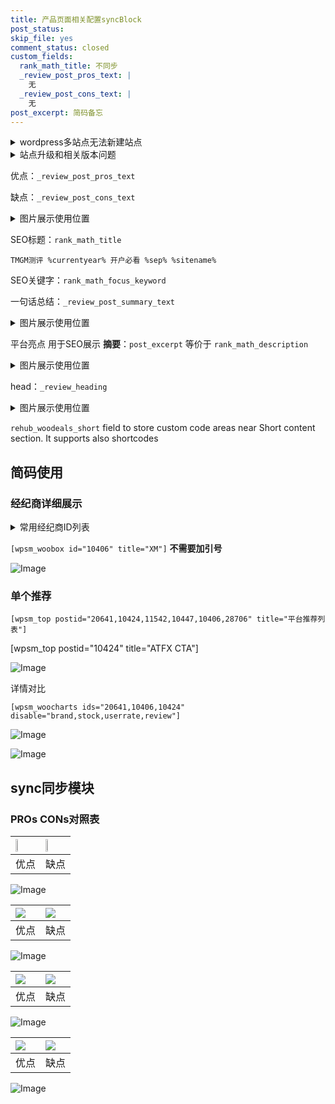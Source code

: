 ```yaml
---
title: 产品页面相关配置syncBlock
post_status: 
skip_file: yes
comment_status: closed
custom_fields:
  rank_math_title: 不同步
  _review_post_pros_text: |
    无
  _review_post_cons_text: |
    无
post_excerpt: 简码备忘
---
```

<details><summary>wordpress多站点无法新建站点</summary>

<li>和报错需要清理cookies一样的原因</li>
<li>wp-config.php里面<code>define( 'SUBDOMAIN_INSTALL', false );//子域名安装</code></li>
<li>新建子站点是用<code>define( 'SUBDOMAIN_INSTALL', true);//子域名安装</code> 完成以后，改成<code>false</code></li>
</details>

<details><summary>站点升级和相关版本问题</summary>

<p>wordpress：5.9.9
woocommerce：7.5.1
出现问题的地方：主题选项里面>><strong>Product layout >>compact style</strong></p>
<p>如何出现没有用过的字段 导致无法保存。先导出配置 然后进行修改，后面再次恢复即可。</p>
<p>出现部分字段无法显示时，需要返回默认布局后，对产品进行保存就好了。</p>
<p></p>
</details>

优点：`_review_post_pros_text`

缺点：`_review_post_cons_text`

<details><summary>图片展示使用位置</summary>

<img src="https://prod-files-secure.s3.us-west-2.amazonaws.com/39ed1227-6d7d-4570-be36-9ccd4a2c4241/f51d3d83-55d4-4bdf-9604-f37ec77ab556/Untitled.png?X-Amz-Algorithm=AWS4-HMAC-SHA256&X-Amz-Content-Sha256=UNSIGNED-PAYLOAD&X-Amz-Credential=ASIAZI2LB466TAVRA5PH%2F20250821%2Fus-west-2%2Fs3%2Faws4_request&X-Amz-Date=20250821T045518Z&X-Amz-Expires=3600&X-Amz-Security-Token=IQoJb3JpZ2luX2VjEJz%2F%2F%2F%2F%2F%2F%2F%2F%2F%2FwEaCXVzLXdlc3QtMiJGMEQCIAKdSP1S5LmK%2BfGLoThrI2sZ9eGBWyA9qOq5xQ48e%2BvXAiAUKWQVvLBxaiNdFOgcZ7i349XR7EPCxDoVZx1mHDD2%2ByqIBAjl%2F%2F%2F%2F%2F%2F%2F%2F%2F%2F8BEAAaDDYzNzQyMzE4MzgwNSIMR45NIMjyDtXXpuPwKtwD9sC1pQ2FyX7K1V4ZR1xPuIifgdQIBSwlbU9vZW0JEmwqttLA2dbiuLqwl9sw9NZCCIsb7rSjI%2FQqcP0VF2ZSzh2jonT5ThEcATf7%2Fbbk3WyPaBOqsU8gGss9eByJKzsdeLjdFaQIli8XD1KM%2B6gCcz9XKcXDSgP%2BjMg273D4JB2473CKNIUEtaqg%2FdQWKQFn1%2B1uCp%2Fml4hyy65AeGQ39EYwjfG%2FFTgsyLtSBdCsyX3goKyIc3Z4fXHjPSaXSl0z8I1qzcbmnIMP5ImyfVCy%2F7yip5pXlqgvv7GBvoHyHG0L2D0MqIIlpONCNcuUgrBC0t88OU%2B9K65kcXQjJt1XJ5jXAc%2FvBoXQWaQ1XqpGzl97FEDvSYgeoEgQ0LbHFszCw6a4eEdmWlEb85AAm0prPVPIE%2F1JTclN%2FnT07l29n4mH6Jilx3dXPBTyeqKbKN125xQjNCguxA1LFqeZQHrBMTRnC8PiZxTuZtF4lcV6RhidwfVITxrnjz54j%2BcI4MHM%2FUybOghlZRNS8IeNnIIh5CuB00keLyhDnmm2%2BiVajah5XukGsvkRZosb33BLQ1c7HJp7vZDWMFngvoAF6ShSmC%2Bv1AbT1IvfOOTR6DSKPEyjmQYG8890HrXKvsgw%2BqqaxQY6pgELO39RgNlBuNCUWa6oqa5xqOPYF2jhweLNzNEcNKKi0ae3wv7gW2olj4iUGy9pn8evwAJV9eXlsmv7VpynEZqSuaMvctn7owRSzQ8D06k8w%2B0blvwin%2BfMHvC4A7VhtXfvIci7%2F2O8HJaPwivZmMCpcliopPC%2BHByq3OGjLHnFMk8jSB6Ukn%2FwwA32PcgT%2B%2BAoTBQYMlJiZHeCP13Dr%2FMOV7Q5etfH&X-Amz-Signature=d40b29d15fb3fe15a32096df01ab75ddbadd9141eefc079956f5176c70614c88&X-Amz-SignedHeaders=host&x-amz-checksum-mode=ENABLED&x-id=GetObject" alt="Image">
</details>

SEO标题：`rank_math_title`

`TMGM测评 %currentyear% 开户必看 %sep% %sitename%`

SEO关键字：`rank_math_focus_keyword`

一句话总结：`_review_post_summary_text`

<details><summary>图片展示使用位置</summary>

<img src="https://prod-files-secure.s3.us-west-2.amazonaws.com/39ed1227-6d7d-4570-be36-9ccd4a2c4241/4b96a922-296c-4f4e-8630-d1c870cbce01/Untitled.png?X-Amz-Algorithm=AWS4-HMAC-SHA256&X-Amz-Content-Sha256=UNSIGNED-PAYLOAD&X-Amz-Credential=ASIAZI2LB466VZ2C4ONX%2F20250821%2Fus-west-2%2Fs3%2Faws4_request&X-Amz-Date=20250821T045518Z&X-Amz-Expires=3600&X-Amz-Security-Token=IQoJb3JpZ2luX2VjEJz%2F%2F%2F%2F%2F%2F%2F%2F%2F%2FwEaCXVzLXdlc3QtMiJHMEUCIHQAx5BVj2Yui4M3QxnURsbHU8S%2F%2BM%2B0qX81mlKzbrvDAiEAgZSigALnF%2BxKy7ZFD8J2wKlK2tvUa9VA%2BVaNDR%2Fi39oqiAQI5f%2F%2F%2F%2F%2F%2F%2F%2F%2F%2FARAAGgw2Mzc0MjMxODM4MDUiDEm%2F4vu27UjecPuO7ircAyqLy40DzG%2B4tnjx1tNkFjsGdcfqWQGv%2BcyQmiL4xOUb9EoMK5rQARxBKNco2fEEPLRpE1s1ffkbS1pOXThmLowOv5CeVM5DCZGcAvuEr8ikRdmWygF73R0KFM854AGzdGoAGXHGm6faIvuLKjEWUFMHps2peiaEOk0%2FHHWBuJmrA%2F7zJRI%2FxFYDpKNsKTu0v8vyKGzv8go3mpUoznlzrWGarMKsdapdjhow%2B9mo1TpQw0fmsaF4NMEBucLAiwjMRHGqg3AZfl%2BuDXIsn3wWPKKuXnGYjtnu3R6%2BuubPfBIGBD7Ebc2SiOfOxNm6BVV3rFIV0oX2jnRI9qV6PHWUqzhNNxdk7tJoReunRCA6FA0Ljmn3bM9rfXL5OSM%2BEkLfppP8pDOuu%2FI5Y30AqHCPpPyuh5RbxID3OCsRHt%2BXvlDgQrRaIsbfMfQtc5Fp4bdvCwZiXaaUy3Byut1yfw8PPhqoZ8AbsUmuXFUYWR6mpNXbzYz9yU1xWAtB6HmJbxoMxLDe3w96sl%2BmWPkGyfNhAr4SdbkU7pNnyxsG%2FldhyEwItI7LofgH3b0rIzsfnba6492zl6eovPU25jCXGD3MDTfGqIlKxi2HCZ9YItkxzamYFpCKeKZ4FXPk%2FyRnMKCqmsUGOqUBkrxcpNkjIV3UkAhxTUv129pwuHbwap2Gs56sFA9%2F1Nv8MEmNk%2F0WdRCLii15DT3Ey9eDTq%2F%2F%2FZNtGg4fOTnjILsccY3rFsL%2FUz43iWqF%2FShcLEI%2F7xKHoizK0Q417tKk78MOfTNzC6sD5%2BgnN%2B64x66fipiSE8sIDZKFh9h14IieQ0vcrri9BDT%2FwPGOvazBTWYi8kwMcyMNLrrN03Kzkfd2hUIq&X-Amz-Signature=dd1e2f5700b085a3349498a8de03712cae7dc45ba912ae3ca90005f287044080&X-Amz-SignedHeaders=host&x-amz-checksum-mode=ENABLED&x-id=GetObject" alt="Image">
</details>

平台亮点 用于SEO展示 **摘要**：`post_excerpt`  等价于 `rank_math_description`

<details><summary>图片展示使用位置</summary>

<img src="https://prod-files-secure.s3.us-west-2.amazonaws.com/39ed1227-6d7d-4570-be36-9ccd4a2c4241/1ee11f63-b60a-4dfe-a7a7-d58ff23b5d88/Untitled.png?X-Amz-Algorithm=AWS4-HMAC-SHA256&X-Amz-Content-Sha256=UNSIGNED-PAYLOAD&X-Amz-Credential=ASIAZI2LB466RAKI6XCR%2F20250821%2Fus-west-2%2Fs3%2Faws4_request&X-Amz-Date=20250821T045519Z&X-Amz-Expires=3600&X-Amz-Security-Token=IQoJb3JpZ2luX2VjEJz%2F%2F%2F%2F%2F%2F%2F%2F%2F%2FwEaCXVzLXdlc3QtMiJHMEUCIFQ22XLx9GRtm3whO8E%2FMBEuMolTpT2bD8AHBl%2BZXPqfAiEAqVrbWXa3MAH9vBnX6JaUFntcEgITlBC75cr164zer2oqiAQI5f%2F%2F%2F%2F%2F%2F%2F%2F%2F%2FARAAGgw2Mzc0MjMxODM4MDUiDMxH%2BGZCo8iDC2JlICrcA6d9DtFi%2B0DWEngmVBWNdNNaB8lR0cLrMGyC5kxztT5Prua3BivBDJPK8HwW5MiQiGYaDjxi2KXz1EtHmZw%2FJ3aZhAQbN2CEM0WzxXHLUrTZF4gOLZgM%2FayBgBbqndwxzcRgvPpDSFLN5Qku7nzHQP3W5ncr0JMCSWx%2F3nRf9%2BG11kcD2JYr6DzsWtKakF0OY%2FXSPsFH%2BoVJQFpAMnqiMxBtf9QaOSkFmqz8uUDOpe1ndR17oz0K4spcJFu7XNmCA5akStkLALlkZo0LVaonRO8VJAk6jFfZ73zzN20LkmAoXs8jHrfcI6fC02YOHSZB74%2BFy1blUexYYhtBktJdXh0tQlXzGPnwhxl%2B%2Ba5ByQTIEeHSH27d2aN8rPsIJspzJttJsqveNMGiyq5DovP7Wmd8wEtZix71JiTSigjNVyVdlEKEwtbrjovZjmP39jyp69EIejgWCdn1S1bbiQ%2Fdq9d5M7IJSF%2BDvX7FsqvzjDpIGWYJLRQe3CT31HfdCWUXrMl%2FuV0YLcsMByZeOL%2FlxqfPjja8UvoMJG%2F1TXVW6eCbmtDcjlIcCY2nKAQqb0wXjLThdXBhkmujOHabt%2B1uOPaBGK9EI1u9bZGzPTH3%2Bj5csNaBB%2BecTunTWPhuMIyqmsUGOqUBG1xNxIooDU5e0cKYupZ8mTA7MtJXrlBSdp1X%2FJQ2DLyoiFlOAJWPsx6%2FnQU6TMKKNVCrXDhTHsorJcJGXUfvBU9ydOHiVnd76k6ed4s%2FXPOXnny7wOuwOjZWTwDVp5F1g6aBpW7H9mEZW17MN6gO5yWG5LRoZeZMjVN7GtWRvxaoD5Xye%2F0PAt78t1eP%2FVdUhXmh9Brq7F214TsyvVIvjgTOhIOL&X-Amz-Signature=c8b2ca1868b587afe2c016b79a4caed7cb574f984f4532884763ea293fa69277&X-Amz-SignedHeaders=host&x-amz-checksum-mode=ENABLED&x-id=GetObject" alt="Image">
<img src="https://prod-files-secure.s3.us-west-2.amazonaws.com/39ed1227-6d7d-4570-be36-9ccd4a2c4241/ad4118b5-78d8-4fbe-801e-3b29b5d99c01/Untitled.png?X-Amz-Algorithm=AWS4-HMAC-SHA256&X-Amz-Content-Sha256=UNSIGNED-PAYLOAD&X-Amz-Credential=ASIAZI2LB466RAKI6XCR%2F20250821%2Fus-west-2%2Fs3%2Faws4_request&X-Amz-Date=20250821T045519Z&X-Amz-Expires=3600&X-Amz-Security-Token=IQoJb3JpZ2luX2VjEJz%2F%2F%2F%2F%2F%2F%2F%2F%2F%2FwEaCXVzLXdlc3QtMiJHMEUCIFQ22XLx9GRtm3whO8E%2FMBEuMolTpT2bD8AHBl%2BZXPqfAiEAqVrbWXa3MAH9vBnX6JaUFntcEgITlBC75cr164zer2oqiAQI5f%2F%2F%2F%2F%2F%2F%2F%2F%2F%2FARAAGgw2Mzc0MjMxODM4MDUiDMxH%2BGZCo8iDC2JlICrcA6d9DtFi%2B0DWEngmVBWNdNNaB8lR0cLrMGyC5kxztT5Prua3BivBDJPK8HwW5MiQiGYaDjxi2KXz1EtHmZw%2FJ3aZhAQbN2CEM0WzxXHLUrTZF4gOLZgM%2FayBgBbqndwxzcRgvPpDSFLN5Qku7nzHQP3W5ncr0JMCSWx%2F3nRf9%2BG11kcD2JYr6DzsWtKakF0OY%2FXSPsFH%2BoVJQFpAMnqiMxBtf9QaOSkFmqz8uUDOpe1ndR17oz0K4spcJFu7XNmCA5akStkLALlkZo0LVaonRO8VJAk6jFfZ73zzN20LkmAoXs8jHrfcI6fC02YOHSZB74%2BFy1blUexYYhtBktJdXh0tQlXzGPnwhxl%2B%2Ba5ByQTIEeHSH27d2aN8rPsIJspzJttJsqveNMGiyq5DovP7Wmd8wEtZix71JiTSigjNVyVdlEKEwtbrjovZjmP39jyp69EIejgWCdn1S1bbiQ%2Fdq9d5M7IJSF%2BDvX7FsqvzjDpIGWYJLRQe3CT31HfdCWUXrMl%2FuV0YLcsMByZeOL%2FlxqfPjja8UvoMJG%2F1TXVW6eCbmtDcjlIcCY2nKAQqb0wXjLThdXBhkmujOHabt%2B1uOPaBGK9EI1u9bZGzPTH3%2Bj5csNaBB%2BecTunTWPhuMIyqmsUGOqUBG1xNxIooDU5e0cKYupZ8mTA7MtJXrlBSdp1X%2FJQ2DLyoiFlOAJWPsx6%2FnQU6TMKKNVCrXDhTHsorJcJGXUfvBU9ydOHiVnd76k6ed4s%2FXPOXnny7wOuwOjZWTwDVp5F1g6aBpW7H9mEZW17MN6gO5yWG5LRoZeZMjVN7GtWRvxaoD5Xye%2F0PAt78t1eP%2FVdUhXmh9Brq7F214TsyvVIvjgTOhIOL&X-Amz-Signature=1a375575fa6d2928859ebb43c4f1e7fa1fac99d447d83e6832be9c48424853e5&X-Amz-SignedHeaders=host&x-amz-checksum-mode=ENABLED&x-id=GetObject" alt="Image">
<img src="https://prod-files-secure.s3.us-west-2.amazonaws.com/39ed1227-6d7d-4570-be36-9ccd4a2c4241/a38cf7c9-a79c-4b64-9e94-13589fe0758b/Untitled.png?X-Amz-Algorithm=AWS4-HMAC-SHA256&X-Amz-Content-Sha256=UNSIGNED-PAYLOAD&X-Amz-Credential=ASIAZI2LB466RAKI6XCR%2F20250821%2Fus-west-2%2Fs3%2Faws4_request&X-Amz-Date=20250821T045519Z&X-Amz-Expires=3600&X-Amz-Security-Token=IQoJb3JpZ2luX2VjEJz%2F%2F%2F%2F%2F%2F%2F%2F%2F%2FwEaCXVzLXdlc3QtMiJHMEUCIFQ22XLx9GRtm3whO8E%2FMBEuMolTpT2bD8AHBl%2BZXPqfAiEAqVrbWXa3MAH9vBnX6JaUFntcEgITlBC75cr164zer2oqiAQI5f%2F%2F%2F%2F%2F%2F%2F%2F%2F%2FARAAGgw2Mzc0MjMxODM4MDUiDMxH%2BGZCo8iDC2JlICrcA6d9DtFi%2B0DWEngmVBWNdNNaB8lR0cLrMGyC5kxztT5Prua3BivBDJPK8HwW5MiQiGYaDjxi2KXz1EtHmZw%2FJ3aZhAQbN2CEM0WzxXHLUrTZF4gOLZgM%2FayBgBbqndwxzcRgvPpDSFLN5Qku7nzHQP3W5ncr0JMCSWx%2F3nRf9%2BG11kcD2JYr6DzsWtKakF0OY%2FXSPsFH%2BoVJQFpAMnqiMxBtf9QaOSkFmqz8uUDOpe1ndR17oz0K4spcJFu7XNmCA5akStkLALlkZo0LVaonRO8VJAk6jFfZ73zzN20LkmAoXs8jHrfcI6fC02YOHSZB74%2BFy1blUexYYhtBktJdXh0tQlXzGPnwhxl%2B%2Ba5ByQTIEeHSH27d2aN8rPsIJspzJttJsqveNMGiyq5DovP7Wmd8wEtZix71JiTSigjNVyVdlEKEwtbrjovZjmP39jyp69EIejgWCdn1S1bbiQ%2Fdq9d5M7IJSF%2BDvX7FsqvzjDpIGWYJLRQe3CT31HfdCWUXrMl%2FuV0YLcsMByZeOL%2FlxqfPjja8UvoMJG%2F1TXVW6eCbmtDcjlIcCY2nKAQqb0wXjLThdXBhkmujOHabt%2B1uOPaBGK9EI1u9bZGzPTH3%2Bj5csNaBB%2BecTunTWPhuMIyqmsUGOqUBG1xNxIooDU5e0cKYupZ8mTA7MtJXrlBSdp1X%2FJQ2DLyoiFlOAJWPsx6%2FnQU6TMKKNVCrXDhTHsorJcJGXUfvBU9ydOHiVnd76k6ed4s%2FXPOXnny7wOuwOjZWTwDVp5F1g6aBpW7H9mEZW17MN6gO5yWG5LRoZeZMjVN7GtWRvxaoD5Xye%2F0PAt78t1eP%2FVdUhXmh9Brq7F214TsyvVIvjgTOhIOL&X-Amz-Signature=b0d6437587031f81e645dd90968dd1db6207a188a63b0a4a5e12350ecb5be0b5&X-Amz-SignedHeaders=host&x-amz-checksum-mode=ENABLED&x-id=GetObject" alt="Image">
<img src="https://prod-files-secure.s3.us-west-2.amazonaws.com/39ed1227-6d7d-4570-be36-9ccd4a2c4241/7da6fc1e-d2ac-42ae-8c75-cb5749aa18f6/Untitled.png?X-Amz-Algorithm=AWS4-HMAC-SHA256&X-Amz-Content-Sha256=UNSIGNED-PAYLOAD&X-Amz-Credential=ASIAZI2LB466RAKI6XCR%2F20250821%2Fus-west-2%2Fs3%2Faws4_request&X-Amz-Date=20250821T045519Z&X-Amz-Expires=3600&X-Amz-Security-Token=IQoJb3JpZ2luX2VjEJz%2F%2F%2F%2F%2F%2F%2F%2F%2F%2FwEaCXVzLXdlc3QtMiJHMEUCIFQ22XLx9GRtm3whO8E%2FMBEuMolTpT2bD8AHBl%2BZXPqfAiEAqVrbWXa3MAH9vBnX6JaUFntcEgITlBC75cr164zer2oqiAQI5f%2F%2F%2F%2F%2F%2F%2F%2F%2F%2FARAAGgw2Mzc0MjMxODM4MDUiDMxH%2BGZCo8iDC2JlICrcA6d9DtFi%2B0DWEngmVBWNdNNaB8lR0cLrMGyC5kxztT5Prua3BivBDJPK8HwW5MiQiGYaDjxi2KXz1EtHmZw%2FJ3aZhAQbN2CEM0WzxXHLUrTZF4gOLZgM%2FayBgBbqndwxzcRgvPpDSFLN5Qku7nzHQP3W5ncr0JMCSWx%2F3nRf9%2BG11kcD2JYr6DzsWtKakF0OY%2FXSPsFH%2BoVJQFpAMnqiMxBtf9QaOSkFmqz8uUDOpe1ndR17oz0K4spcJFu7XNmCA5akStkLALlkZo0LVaonRO8VJAk6jFfZ73zzN20LkmAoXs8jHrfcI6fC02YOHSZB74%2BFy1blUexYYhtBktJdXh0tQlXzGPnwhxl%2B%2Ba5ByQTIEeHSH27d2aN8rPsIJspzJttJsqveNMGiyq5DovP7Wmd8wEtZix71JiTSigjNVyVdlEKEwtbrjovZjmP39jyp69EIejgWCdn1S1bbiQ%2Fdq9d5M7IJSF%2BDvX7FsqvzjDpIGWYJLRQe3CT31HfdCWUXrMl%2FuV0YLcsMByZeOL%2FlxqfPjja8UvoMJG%2F1TXVW6eCbmtDcjlIcCY2nKAQqb0wXjLThdXBhkmujOHabt%2B1uOPaBGK9EI1u9bZGzPTH3%2Bj5csNaBB%2BecTunTWPhuMIyqmsUGOqUBG1xNxIooDU5e0cKYupZ8mTA7MtJXrlBSdp1X%2FJQ2DLyoiFlOAJWPsx6%2FnQU6TMKKNVCrXDhTHsorJcJGXUfvBU9ydOHiVnd76k6ed4s%2FXPOXnny7wOuwOjZWTwDVp5F1g6aBpW7H9mEZW17MN6gO5yWG5LRoZeZMjVN7GtWRvxaoD5Xye%2F0PAt78t1eP%2FVdUhXmh9Brq7F214TsyvVIvjgTOhIOL&X-Amz-Signature=6e3232bb92919587530da7e3b0b84809bd54e7013f780ca8061dafa35fc90301&X-Amz-SignedHeaders=host&x-amz-checksum-mode=ENABLED&x-id=GetObject" alt="Image">
<img src="https://prod-files-secure.s3.us-west-2.amazonaws.com/39ed1227-6d7d-4570-be36-9ccd4a2c4241/7e97f40a-eaee-47f5-b2f9-475f96808fa7/Untitled.png?X-Amz-Algorithm=AWS4-HMAC-SHA256&X-Amz-Content-Sha256=UNSIGNED-PAYLOAD&X-Amz-Credential=ASIAZI2LB466RAKI6XCR%2F20250821%2Fus-west-2%2Fs3%2Faws4_request&X-Amz-Date=20250821T045519Z&X-Amz-Expires=3600&X-Amz-Security-Token=IQoJb3JpZ2luX2VjEJz%2F%2F%2F%2F%2F%2F%2F%2F%2F%2FwEaCXVzLXdlc3QtMiJHMEUCIFQ22XLx9GRtm3whO8E%2FMBEuMolTpT2bD8AHBl%2BZXPqfAiEAqVrbWXa3MAH9vBnX6JaUFntcEgITlBC75cr164zer2oqiAQI5f%2F%2F%2F%2F%2F%2F%2F%2F%2F%2FARAAGgw2Mzc0MjMxODM4MDUiDMxH%2BGZCo8iDC2JlICrcA6d9DtFi%2B0DWEngmVBWNdNNaB8lR0cLrMGyC5kxztT5Prua3BivBDJPK8HwW5MiQiGYaDjxi2KXz1EtHmZw%2FJ3aZhAQbN2CEM0WzxXHLUrTZF4gOLZgM%2FayBgBbqndwxzcRgvPpDSFLN5Qku7nzHQP3W5ncr0JMCSWx%2F3nRf9%2BG11kcD2JYr6DzsWtKakF0OY%2FXSPsFH%2BoVJQFpAMnqiMxBtf9QaOSkFmqz8uUDOpe1ndR17oz0K4spcJFu7XNmCA5akStkLALlkZo0LVaonRO8VJAk6jFfZ73zzN20LkmAoXs8jHrfcI6fC02YOHSZB74%2BFy1blUexYYhtBktJdXh0tQlXzGPnwhxl%2B%2Ba5ByQTIEeHSH27d2aN8rPsIJspzJttJsqveNMGiyq5DovP7Wmd8wEtZix71JiTSigjNVyVdlEKEwtbrjovZjmP39jyp69EIejgWCdn1S1bbiQ%2Fdq9d5M7IJSF%2BDvX7FsqvzjDpIGWYJLRQe3CT31HfdCWUXrMl%2FuV0YLcsMByZeOL%2FlxqfPjja8UvoMJG%2F1TXVW6eCbmtDcjlIcCY2nKAQqb0wXjLThdXBhkmujOHabt%2B1uOPaBGK9EI1u9bZGzPTH3%2Bj5csNaBB%2BecTunTWPhuMIyqmsUGOqUBG1xNxIooDU5e0cKYupZ8mTA7MtJXrlBSdp1X%2FJQ2DLyoiFlOAJWPsx6%2FnQU6TMKKNVCrXDhTHsorJcJGXUfvBU9ydOHiVnd76k6ed4s%2FXPOXnny7wOuwOjZWTwDVp5F1g6aBpW7H9mEZW17MN6gO5yWG5LRoZeZMjVN7GtWRvxaoD5Xye%2F0PAt78t1eP%2FVdUhXmh9Brq7F214TsyvVIvjgTOhIOL&X-Amz-Signature=d2a2470e167843ce35408529e18a259b580cf5bcddcdf62192c14a9559ea8974&X-Amz-SignedHeaders=host&x-amz-checksum-mode=ENABLED&x-id=GetObject" alt="Image">
</details>

head：`_review_heading`

<details><summary>图片展示使用位置</summary>

<img src="https://prod-files-secure.s3.us-west-2.amazonaws.com/39ed1227-6d7d-4570-be36-9ccd4a2c4241/3a4650ad-9887-415c-889a-edd51fa54f27/Untitled.png?X-Amz-Algorithm=AWS4-HMAC-SHA256&X-Amz-Content-Sha256=UNSIGNED-PAYLOAD&X-Amz-Credential=ASIAZI2LB4663J4HBKRD%2F20250821%2Fus-west-2%2Fs3%2Faws4_request&X-Amz-Date=20250821T045520Z&X-Amz-Expires=3600&X-Amz-Security-Token=IQoJb3JpZ2luX2VjEJz%2F%2F%2F%2F%2F%2F%2F%2F%2F%2FwEaCXVzLXdlc3QtMiJGMEQCIG20EviqVmCeX7OQmukCyNW8OKoYYDhIWfEWAl1R63odAiAoC2ygISXYc9XgXGkwMlr6dc%2BBBYwnWVcILxYpcGFp8iqIBAjl%2F%2F%2F%2F%2F%2F%2F%2F%2F%2F8BEAAaDDYzNzQyMzE4MzgwNSIMlbwyHoZ1e4IubYUIKtwDTNYJ1gXHc7i9G%2Bzi2JPTiH%2Bij5fFFI7LCJisZNuHGCQvRoUHAcI2x4uFGtgIhWAj%2Fa%2BHMcRZEQwwSb0GLJm6A3GpEmoqkSKN12rKLail8xVFfgEvQ4Q4wSXz%2BtMewqfm7h%2Bl4bzB42wBOtsqLNGpTI20e%2F6DaiqOzVW59OavK2zVKPzjdTEHFrmFMulytXCveaBzF1lYsMmBOYsiZXrBMTzizDGFAELSSlyGAIukMm6KTA%2B08aUvjgL9U1OxoET%2FWc2HT60ozXDl8bjjztjE4blYdiVoOVcqMlT%2Fj9G3cMCvO9vXSIZ8MiZhmbqw2%2BEgk8085Xn9erfB9%2Fnds60kVaSUll35LMHez8pVUw56L863YWd%2BoeRX%2Fs47WgUdTz2G1p72fr3wyiJlzN7eTjltam612iZA%2F1rvFCfWx0KjPmvsOVFkADsF%2F7dzmHjlBTepwML06kJHSYn14FBTpTncOzLBFPknE7JGncSR3xq3b5%2BfF9CnTsiwKVPKq9x%2FG2QvpJHhsVK5%2F1080eRrFjQvhD6YcIx4BJg2CJq%2FrjGtMltWHGcWcgV82pjsQGqaHL0GcgqT21PHQkVUuOKa9FPRio2NtBTSI36MUwd05cub07VF1mttDWsmym%2BF4IYw%2FqmaxQY6pgF1LfYduHZfTdGAc1hqY4IYkhF8ntAGbwGhC3lQAPulr%2F0oPu94apywnDFthcK6TQV%2BFdBC3oYQTvct6vtxtTCmqu%2Fh5rwvXGIh1D9q5ekDUp2rZTlnTsGb8QzkOMIw%2FauivwQaIpZfwivb%2F2Afx3ZFuolHHCQYRY%2BsTcLLChnQ8IrWEdPxMXHyhmOlLRk2GdNODgxSVXwWVAGDkyeXBYOFwIVulOnQ&X-Amz-Signature=1d1123e47a9a36cb335c4093b48fbde7558f817d6cf5c5f5ec253012df450603&X-Amz-SignedHeaders=host&x-amz-checksum-mode=ENABLED&x-id=GetObject" alt="Image">
</details>

`rehub_woodeals_short`	field to store custom code areas near Short content section. It supports also shortcodes



## 简码使用

### 经纪商详细展示

<details><summary>常用经纪商ID列表</summary>

<pre><code class="php">嘉盛 ===> 20641  [wpsm_woobox id="20641" title="嘉盛"]
易信easymarkets ===> 11542  [wpsm_woobox id="11542" title="易信easymarkets"]
ATFX外汇 ===> 10424  [wpsm_woobox id="10424" title="ATFX"]
XM ===> 10406  [wpsm_woobox id="10406" title="XM"]
TMGM ===> 29622  [wpsm_woobox id="29622" title="TMGM"]
HYCM ===> 10447  [wpsm_woobox id="10447" title="HYCM"]
fpmarkets澳福外汇 ===> 20639  [wpsm_woobox id="20639" title="fpmarkets澳福外汇"]</code></pre>
</details>

`[wpsm_woobox id="10406" title="XM"]` **不需要加引号**

![Image](https://prod-files-secure.s3.us-west-2.amazonaws.com/39ed1227-6d7d-4570-be36-9ccd4a2c4241/4f898f9d-0fa7-4e43-acd3-ac6bc7be575a/Untitled.png?X-Amz-Algorithm=AWS4-HMAC-SHA256&X-Amz-Content-Sha256=UNSIGNED-PAYLOAD&X-Amz-Credential=ASIAZI2LB466Q67ZQ4PQ%2F20250821%2Fus-west-2%2Fs3%2Faws4_request&X-Amz-Date=20250821T045517Z&X-Amz-Expires=3600&X-Amz-Security-Token=IQoJb3JpZ2luX2VjEJz%2F%2F%2F%2F%2F%2F%2F%2F%2F%2FwEaCXVzLXdlc3QtMiJHMEUCIQC%2FWO3Ku2i%2F%2F%2FARXjhshsZGIka47F5JPOfi8Di5iQpmTwIgCQjNVWmQ9pmv75pS2FIK03CmMjd6UyvM2MUtZ3OkyBYqiAQI5f%2F%2F%2F%2F%2F%2F%2F%2F%2F%2FARAAGgw2Mzc0MjMxODM4MDUiDEisJLVO2H1z%2F0JdPircA2pt%2B6cf%2BVW65SbCABWz%2FLcXOyLn64tHmoDOlwjjIamWhep%2Ffq4hT01bhGm3Z1EDPUJgDTYqD0KBomOT4AZLK8zL0tyCwxqO9jB0ZnzrVoZs22xkWibnlgxp0Lx%2FxbNIRKdyg4PGIJUMe3aMsodIqpo70PS%2F9c%2BY9sDhxvradriFBJTvsW001yXDssK%2Fjq1zJw0p4ATLkclZ%2BcdSz6uoBNflzfhPjOcaO3RxCqO6ZQpeNXEalqEqUIJPk6uiOeIfAMZFlsl2tan0fgSd%2Fuzm2h%2Fm75%2FnDm6qXF%2B%2F4eHkiufmcGLTkCERRb5nSAwCM6U4Ve1QSOnkcekzCCcwizyupi%2BDuawhekO4caSBAPwVWzkb0b6zM1iJfGU5aVLIFF2me26Lcz0COLWRD2Zv8mVfjbg%2FR%2FJY5f7a9gTRKxBqTtpvwM2wOkJozGC3A3DxNRcPztPVD%2FlTGDUiOFLAbzVDj0t87acnQodd82tM%2FzF7Eb7co3lIFYGhmQ6QpVzBdJSCnbvwGvDv6HdMS%2FSSNR%2FOl8f%2BYpOzqGeOPD6YNrR4fZBsbnTxS0a7vjop3K68zfg7RuTT1R6ESBf7Hm59BAEr%2FIru6sxz4FDXod1i3uXB2CvICsPANiCP3HMhqXCGMKOqmsUGOqUBnOI5Sm227Z1p%2BOqoeI4520eLdkdGce5NtTLUoJpZPup%2FWBvI%2B%2F6nhA1iWBJJ31KAIvXgRIwG57b%2F1eXvUIXppqs0dYa9GkBfUlzLCzLQS2mRx7pvn1gqlwfyMBHA6mNC13RNvHHCuDypMeI3bpfVVhvV5tHqSB99ErGQ0BvTuBa9Lkf9314Nv8EDEvii3dEWubL15Dus6B8MjKkYWO8Thvv4dtw9&X-Amz-Signature=420569837e678bec4433545527d59159c5c0c35d1cdf1f3dddab14e8c749c8bf&X-Amz-SignedHeaders=host&x-amz-checksum-mode=ENABLED&x-id=GetObject)

### 单个推荐
`[wpsm_top postid="20641,10424,11542,10447,10406,28706" title="平台推荐列表"]`

[wpsm_top postid="10424" title="ATFX CTA"]

![Image](https://prod-files-secure.s3.us-west-2.amazonaws.com/39ed1227-6d7d-4570-be36-9ccd4a2c4241/5ac620dc-51a8-48b6-b55d-91f47299193c/Untitled.png?X-Amz-Algorithm=AWS4-HMAC-SHA256&X-Amz-Content-Sha256=UNSIGNED-PAYLOAD&X-Amz-Credential=ASIAZI2LB466Q67ZQ4PQ%2F20250821%2Fus-west-2%2Fs3%2Faws4_request&X-Amz-Date=20250821T045517Z&X-Amz-Expires=3600&X-Amz-Security-Token=IQoJb3JpZ2luX2VjEJz%2F%2F%2F%2F%2F%2F%2F%2F%2F%2FwEaCXVzLXdlc3QtMiJHMEUCIQC%2FWO3Ku2i%2F%2F%2FARXjhshsZGIka47F5JPOfi8Di5iQpmTwIgCQjNVWmQ9pmv75pS2FIK03CmMjd6UyvM2MUtZ3OkyBYqiAQI5f%2F%2F%2F%2F%2F%2F%2F%2F%2F%2FARAAGgw2Mzc0MjMxODM4MDUiDEisJLVO2H1z%2F0JdPircA2pt%2B6cf%2BVW65SbCABWz%2FLcXOyLn64tHmoDOlwjjIamWhep%2Ffq4hT01bhGm3Z1EDPUJgDTYqD0KBomOT4AZLK8zL0tyCwxqO9jB0ZnzrVoZs22xkWibnlgxp0Lx%2FxbNIRKdyg4PGIJUMe3aMsodIqpo70PS%2F9c%2BY9sDhxvradriFBJTvsW001yXDssK%2Fjq1zJw0p4ATLkclZ%2BcdSz6uoBNflzfhPjOcaO3RxCqO6ZQpeNXEalqEqUIJPk6uiOeIfAMZFlsl2tan0fgSd%2Fuzm2h%2Fm75%2FnDm6qXF%2B%2F4eHkiufmcGLTkCERRb5nSAwCM6U4Ve1QSOnkcekzCCcwizyupi%2BDuawhekO4caSBAPwVWzkb0b6zM1iJfGU5aVLIFF2me26Lcz0COLWRD2Zv8mVfjbg%2FR%2FJY5f7a9gTRKxBqTtpvwM2wOkJozGC3A3DxNRcPztPVD%2FlTGDUiOFLAbzVDj0t87acnQodd82tM%2FzF7Eb7co3lIFYGhmQ6QpVzBdJSCnbvwGvDv6HdMS%2FSSNR%2FOl8f%2BYpOzqGeOPD6YNrR4fZBsbnTxS0a7vjop3K68zfg7RuTT1R6ESBf7Hm59BAEr%2FIru6sxz4FDXod1i3uXB2CvICsPANiCP3HMhqXCGMKOqmsUGOqUBnOI5Sm227Z1p%2BOqoeI4520eLdkdGce5NtTLUoJpZPup%2FWBvI%2B%2F6nhA1iWBJJ31KAIvXgRIwG57b%2F1eXvUIXppqs0dYa9GkBfUlzLCzLQS2mRx7pvn1gqlwfyMBHA6mNC13RNvHHCuDypMeI3bpfVVhvV5tHqSB99ErGQ0BvTuBa9Lkf9314Nv8EDEvii3dEWubL15Dus6B8MjKkYWO8Thvv4dtw9&X-Amz-Signature=d0ce6081c1b96424ce271d7c808c7b6ea70d0245ae08391f0898eabd922cf77e&X-Amz-SignedHeaders=host&x-amz-checksum-mode=ENABLED&x-id=GetObject)

详情对比

`[wpsm_woocharts ids="20641,10406,10424" disable="brand,stock,userrate,review"]`

![Image](https://prod-files-secure.s3.us-west-2.amazonaws.com/39ed1227-6d7d-4570-be36-9ccd4a2c4241/bf3ba45f-b9f3-4295-8aef-b4a495fd25f4/Untitled.png?X-Amz-Algorithm=AWS4-HMAC-SHA256&X-Amz-Content-Sha256=UNSIGNED-PAYLOAD&X-Amz-Credential=ASIAZI2LB466Q67ZQ4PQ%2F20250821%2Fus-west-2%2Fs3%2Faws4_request&X-Amz-Date=20250821T045517Z&X-Amz-Expires=3600&X-Amz-Security-Token=IQoJb3JpZ2luX2VjEJz%2F%2F%2F%2F%2F%2F%2F%2F%2F%2FwEaCXVzLXdlc3QtMiJHMEUCIQC%2FWO3Ku2i%2F%2F%2FARXjhshsZGIka47F5JPOfi8Di5iQpmTwIgCQjNVWmQ9pmv75pS2FIK03CmMjd6UyvM2MUtZ3OkyBYqiAQI5f%2F%2F%2F%2F%2F%2F%2F%2F%2F%2FARAAGgw2Mzc0MjMxODM4MDUiDEisJLVO2H1z%2F0JdPircA2pt%2B6cf%2BVW65SbCABWz%2FLcXOyLn64tHmoDOlwjjIamWhep%2Ffq4hT01bhGm3Z1EDPUJgDTYqD0KBomOT4AZLK8zL0tyCwxqO9jB0ZnzrVoZs22xkWibnlgxp0Lx%2FxbNIRKdyg4PGIJUMe3aMsodIqpo70PS%2F9c%2BY9sDhxvradriFBJTvsW001yXDssK%2Fjq1zJw0p4ATLkclZ%2BcdSz6uoBNflzfhPjOcaO3RxCqO6ZQpeNXEalqEqUIJPk6uiOeIfAMZFlsl2tan0fgSd%2Fuzm2h%2Fm75%2FnDm6qXF%2B%2F4eHkiufmcGLTkCERRb5nSAwCM6U4Ve1QSOnkcekzCCcwizyupi%2BDuawhekO4caSBAPwVWzkb0b6zM1iJfGU5aVLIFF2me26Lcz0COLWRD2Zv8mVfjbg%2FR%2FJY5f7a9gTRKxBqTtpvwM2wOkJozGC3A3DxNRcPztPVD%2FlTGDUiOFLAbzVDj0t87acnQodd82tM%2FzF7Eb7co3lIFYGhmQ6QpVzBdJSCnbvwGvDv6HdMS%2FSSNR%2FOl8f%2BYpOzqGeOPD6YNrR4fZBsbnTxS0a7vjop3K68zfg7RuTT1R6ESBf7Hm59BAEr%2FIru6sxz4FDXod1i3uXB2CvICsPANiCP3HMhqXCGMKOqmsUGOqUBnOI5Sm227Z1p%2BOqoeI4520eLdkdGce5NtTLUoJpZPup%2FWBvI%2B%2F6nhA1iWBJJ31KAIvXgRIwG57b%2F1eXvUIXppqs0dYa9GkBfUlzLCzLQS2mRx7pvn1gqlwfyMBHA6mNC13RNvHHCuDypMeI3bpfVVhvV5tHqSB99ErGQ0BvTuBa9Lkf9314Nv8EDEvii3dEWubL15Dus6B8MjKkYWO8Thvv4dtw9&X-Amz-Signature=8be7ebb1a7ab2c4bd4d1fe3fa63b327a580251e252bef5523db1b5bc6c46af80&X-Amz-SignedHeaders=host&x-amz-checksum-mode=ENABLED&x-id=GetObject)

![Image](https://prod-files-secure.s3.us-west-2.amazonaws.com/39ed1227-6d7d-4570-be36-9ccd4a2c4241/30bc56ef-f383-4b48-9768-2ebc9e436ec0/Untitled.png?X-Amz-Algorithm=AWS4-HMAC-SHA256&X-Amz-Content-Sha256=UNSIGNED-PAYLOAD&X-Amz-Credential=ASIAZI2LB466Q67ZQ4PQ%2F20250821%2Fus-west-2%2Fs3%2Faws4_request&X-Amz-Date=20250821T045517Z&X-Amz-Expires=3600&X-Amz-Security-Token=IQoJb3JpZ2luX2VjEJz%2F%2F%2F%2F%2F%2F%2F%2F%2F%2FwEaCXVzLXdlc3QtMiJHMEUCIQC%2FWO3Ku2i%2F%2F%2FARXjhshsZGIka47F5JPOfi8Di5iQpmTwIgCQjNVWmQ9pmv75pS2FIK03CmMjd6UyvM2MUtZ3OkyBYqiAQI5f%2F%2F%2F%2F%2F%2F%2F%2F%2F%2FARAAGgw2Mzc0MjMxODM4MDUiDEisJLVO2H1z%2F0JdPircA2pt%2B6cf%2BVW65SbCABWz%2FLcXOyLn64tHmoDOlwjjIamWhep%2Ffq4hT01bhGm3Z1EDPUJgDTYqD0KBomOT4AZLK8zL0tyCwxqO9jB0ZnzrVoZs22xkWibnlgxp0Lx%2FxbNIRKdyg4PGIJUMe3aMsodIqpo70PS%2F9c%2BY9sDhxvradriFBJTvsW001yXDssK%2Fjq1zJw0p4ATLkclZ%2BcdSz6uoBNflzfhPjOcaO3RxCqO6ZQpeNXEalqEqUIJPk6uiOeIfAMZFlsl2tan0fgSd%2Fuzm2h%2Fm75%2FnDm6qXF%2B%2F4eHkiufmcGLTkCERRb5nSAwCM6U4Ve1QSOnkcekzCCcwizyupi%2BDuawhekO4caSBAPwVWzkb0b6zM1iJfGU5aVLIFF2me26Lcz0COLWRD2Zv8mVfjbg%2FR%2FJY5f7a9gTRKxBqTtpvwM2wOkJozGC3A3DxNRcPztPVD%2FlTGDUiOFLAbzVDj0t87acnQodd82tM%2FzF7Eb7co3lIFYGhmQ6QpVzBdJSCnbvwGvDv6HdMS%2FSSNR%2FOl8f%2BYpOzqGeOPD6YNrR4fZBsbnTxS0a7vjop3K68zfg7RuTT1R6ESBf7Hm59BAEr%2FIru6sxz4FDXod1i3uXB2CvICsPANiCP3HMhqXCGMKOqmsUGOqUBnOI5Sm227Z1p%2BOqoeI4520eLdkdGce5NtTLUoJpZPup%2FWBvI%2B%2F6nhA1iWBJJ31KAIvXgRIwG57b%2F1eXvUIXppqs0dYa9GkBfUlzLCzLQS2mRx7pvn1gqlwfyMBHA6mNC13RNvHHCuDypMeI3bpfVVhvV5tHqSB99ErGQ0BvTuBa9Lkf9314Nv8EDEvii3dEWubL15Dus6B8MjKkYWO8Thvv4dtw9&X-Amz-Signature=818d8a0bf0beb5577ef1bac21b352d65ae14b8796a331c0f8d64a65aa902bb05&X-Amz-SignedHeaders=host&x-amz-checksum-mode=ENABLED&x-id=GetObject)

## sync同步模块

### PROs CONs对照表

| <img src="https://cdn.ifttt.fun/gh/jarlin8/OSS@main/icons/customize/pros.svg" height="auto" width="37.3%"> | <img src="https://cdn.ifttt.fun/gh/jarlin8/OSS@main/icons/customize/cons.svg" height="auto" width="28.8%"> |
| :--- | :--- |
| 优点 | 缺点 |

![Image](https://prod-files-secure.s3.us-west-2.amazonaws.com/39ed1227-6d7d-4570-be36-9ccd4a2c4241/8742b755-dfb5-4004-9a5f-d6e561664bd8/Untitled.png?X-Amz-Algorithm=AWS4-HMAC-SHA256&X-Amz-Content-Sha256=UNSIGNED-PAYLOAD&X-Amz-Credential=ASIAZI2LB466Q67ZQ4PQ%2F20250821%2Fus-west-2%2Fs3%2Faws4_request&X-Amz-Date=20250821T045517Z&X-Amz-Expires=3600&X-Amz-Security-Token=IQoJb3JpZ2luX2VjEJz%2F%2F%2F%2F%2F%2F%2F%2F%2F%2FwEaCXVzLXdlc3QtMiJHMEUCIQC%2FWO3Ku2i%2F%2F%2FARXjhshsZGIka47F5JPOfi8Di5iQpmTwIgCQjNVWmQ9pmv75pS2FIK03CmMjd6UyvM2MUtZ3OkyBYqiAQI5f%2F%2F%2F%2F%2F%2F%2F%2F%2F%2FARAAGgw2Mzc0MjMxODM4MDUiDEisJLVO2H1z%2F0JdPircA2pt%2B6cf%2BVW65SbCABWz%2FLcXOyLn64tHmoDOlwjjIamWhep%2Ffq4hT01bhGm3Z1EDPUJgDTYqD0KBomOT4AZLK8zL0tyCwxqO9jB0ZnzrVoZs22xkWibnlgxp0Lx%2FxbNIRKdyg4PGIJUMe3aMsodIqpo70PS%2F9c%2BY9sDhxvradriFBJTvsW001yXDssK%2Fjq1zJw0p4ATLkclZ%2BcdSz6uoBNflzfhPjOcaO3RxCqO6ZQpeNXEalqEqUIJPk6uiOeIfAMZFlsl2tan0fgSd%2Fuzm2h%2Fm75%2FnDm6qXF%2B%2F4eHkiufmcGLTkCERRb5nSAwCM6U4Ve1QSOnkcekzCCcwizyupi%2BDuawhekO4caSBAPwVWzkb0b6zM1iJfGU5aVLIFF2me26Lcz0COLWRD2Zv8mVfjbg%2FR%2FJY5f7a9gTRKxBqTtpvwM2wOkJozGC3A3DxNRcPztPVD%2FlTGDUiOFLAbzVDj0t87acnQodd82tM%2FzF7Eb7co3lIFYGhmQ6QpVzBdJSCnbvwGvDv6HdMS%2FSSNR%2FOl8f%2BYpOzqGeOPD6YNrR4fZBsbnTxS0a7vjop3K68zfg7RuTT1R6ESBf7Hm59BAEr%2FIru6sxz4FDXod1i3uXB2CvICsPANiCP3HMhqXCGMKOqmsUGOqUBnOI5Sm227Z1p%2BOqoeI4520eLdkdGce5NtTLUoJpZPup%2FWBvI%2B%2F6nhA1iWBJJ31KAIvXgRIwG57b%2F1eXvUIXppqs0dYa9GkBfUlzLCzLQS2mRx7pvn1gqlwfyMBHA6mNC13RNvHHCuDypMeI3bpfVVhvV5tHqSB99ErGQ0BvTuBa9Lkf9314Nv8EDEvii3dEWubL15Dus6B8MjKkYWO8Thvv4dtw9&X-Amz-Signature=ef2e1576cdbc93fd04045ef227d43ab19d1d352c8c65dd1a421f4cfc48b13e0b&X-Amz-SignedHeaders=host&x-amz-checksum-mode=ENABLED&x-id=GetObject)

| <img src="https://cdn.ifttt.fun/gh/jarlin8/OSS@main/icons/customize/pros1.svg" height="auto"> | <img src="https://cdn.ifttt.fun/gh/jarlin8/OSS@main/icons/customize/cons1.svg" height="auto"> |
| :--- | :--- |
| 优点 | 缺点 |

![Image](https://prod-files-secure.s3.us-west-2.amazonaws.com/39ed1227-6d7d-4570-be36-9ccd4a2c4241/806358f8-c9c4-4e17-bb35-c6c76a5397a5/Untitled.png?X-Amz-Algorithm=AWS4-HMAC-SHA256&X-Amz-Content-Sha256=UNSIGNED-PAYLOAD&X-Amz-Credential=ASIAZI2LB466Q67ZQ4PQ%2F20250821%2Fus-west-2%2Fs3%2Faws4_request&X-Amz-Date=20250821T045517Z&X-Amz-Expires=3600&X-Amz-Security-Token=IQoJb3JpZ2luX2VjEJz%2F%2F%2F%2F%2F%2F%2F%2F%2F%2FwEaCXVzLXdlc3QtMiJHMEUCIQC%2FWO3Ku2i%2F%2F%2FARXjhshsZGIka47F5JPOfi8Di5iQpmTwIgCQjNVWmQ9pmv75pS2FIK03CmMjd6UyvM2MUtZ3OkyBYqiAQI5f%2F%2F%2F%2F%2F%2F%2F%2F%2F%2FARAAGgw2Mzc0MjMxODM4MDUiDEisJLVO2H1z%2F0JdPircA2pt%2B6cf%2BVW65SbCABWz%2FLcXOyLn64tHmoDOlwjjIamWhep%2Ffq4hT01bhGm3Z1EDPUJgDTYqD0KBomOT4AZLK8zL0tyCwxqO9jB0ZnzrVoZs22xkWibnlgxp0Lx%2FxbNIRKdyg4PGIJUMe3aMsodIqpo70PS%2F9c%2BY9sDhxvradriFBJTvsW001yXDssK%2Fjq1zJw0p4ATLkclZ%2BcdSz6uoBNflzfhPjOcaO3RxCqO6ZQpeNXEalqEqUIJPk6uiOeIfAMZFlsl2tan0fgSd%2Fuzm2h%2Fm75%2FnDm6qXF%2B%2F4eHkiufmcGLTkCERRb5nSAwCM6U4Ve1QSOnkcekzCCcwizyupi%2BDuawhekO4caSBAPwVWzkb0b6zM1iJfGU5aVLIFF2me26Lcz0COLWRD2Zv8mVfjbg%2FR%2FJY5f7a9gTRKxBqTtpvwM2wOkJozGC3A3DxNRcPztPVD%2FlTGDUiOFLAbzVDj0t87acnQodd82tM%2FzF7Eb7co3lIFYGhmQ6QpVzBdJSCnbvwGvDv6HdMS%2FSSNR%2FOl8f%2BYpOzqGeOPD6YNrR4fZBsbnTxS0a7vjop3K68zfg7RuTT1R6ESBf7Hm59BAEr%2FIru6sxz4FDXod1i3uXB2CvICsPANiCP3HMhqXCGMKOqmsUGOqUBnOI5Sm227Z1p%2BOqoeI4520eLdkdGce5NtTLUoJpZPup%2FWBvI%2B%2F6nhA1iWBJJ31KAIvXgRIwG57b%2F1eXvUIXppqs0dYa9GkBfUlzLCzLQS2mRx7pvn1gqlwfyMBHA6mNC13RNvHHCuDypMeI3bpfVVhvV5tHqSB99ErGQ0BvTuBa9Lkf9314Nv8EDEvii3dEWubL15Dus6B8MjKkYWO8Thvv4dtw9&X-Amz-Signature=b35a9faf85f37fda247f40b23b83a23e15763d20a88e4d9e778d2e28bc2974e8&X-Amz-SignedHeaders=host&x-amz-checksum-mode=ENABLED&x-id=GetObject)

| <img src="https://cdn.ifttt.fun/gh/jarlin8/OSS@main/icons/customize/pros2.svg" height="auto"> | <img src="https://cdn.ifttt.fun/gh/jarlin8/OSS@main/icons/customize/cons2.svg" height="auto"> |
| :--- | :--- |
| 优点 | 缺点 |

![Image](https://prod-files-secure.s3.us-west-2.amazonaws.com/39ed1227-6d7d-4570-be36-9ccd4a2c4241/a9245ec9-70dd-4005-b534-0d54315fc5f3/Untitled.png?X-Amz-Algorithm=AWS4-HMAC-SHA256&X-Amz-Content-Sha256=UNSIGNED-PAYLOAD&X-Amz-Credential=ASIAZI2LB466Q67ZQ4PQ%2F20250821%2Fus-west-2%2Fs3%2Faws4_request&X-Amz-Date=20250821T045517Z&X-Amz-Expires=3600&X-Amz-Security-Token=IQoJb3JpZ2luX2VjEJz%2F%2F%2F%2F%2F%2F%2F%2F%2F%2FwEaCXVzLXdlc3QtMiJHMEUCIQC%2FWO3Ku2i%2F%2F%2FARXjhshsZGIka47F5JPOfi8Di5iQpmTwIgCQjNVWmQ9pmv75pS2FIK03CmMjd6UyvM2MUtZ3OkyBYqiAQI5f%2F%2F%2F%2F%2F%2F%2F%2F%2F%2FARAAGgw2Mzc0MjMxODM4MDUiDEisJLVO2H1z%2F0JdPircA2pt%2B6cf%2BVW65SbCABWz%2FLcXOyLn64tHmoDOlwjjIamWhep%2Ffq4hT01bhGm3Z1EDPUJgDTYqD0KBomOT4AZLK8zL0tyCwxqO9jB0ZnzrVoZs22xkWibnlgxp0Lx%2FxbNIRKdyg4PGIJUMe3aMsodIqpo70PS%2F9c%2BY9sDhxvradriFBJTvsW001yXDssK%2Fjq1zJw0p4ATLkclZ%2BcdSz6uoBNflzfhPjOcaO3RxCqO6ZQpeNXEalqEqUIJPk6uiOeIfAMZFlsl2tan0fgSd%2Fuzm2h%2Fm75%2FnDm6qXF%2B%2F4eHkiufmcGLTkCERRb5nSAwCM6U4Ve1QSOnkcekzCCcwizyupi%2BDuawhekO4caSBAPwVWzkb0b6zM1iJfGU5aVLIFF2me26Lcz0COLWRD2Zv8mVfjbg%2FR%2FJY5f7a9gTRKxBqTtpvwM2wOkJozGC3A3DxNRcPztPVD%2FlTGDUiOFLAbzVDj0t87acnQodd82tM%2FzF7Eb7co3lIFYGhmQ6QpVzBdJSCnbvwGvDv6HdMS%2FSSNR%2FOl8f%2BYpOzqGeOPD6YNrR4fZBsbnTxS0a7vjop3K68zfg7RuTT1R6ESBf7Hm59BAEr%2FIru6sxz4FDXod1i3uXB2CvICsPANiCP3HMhqXCGMKOqmsUGOqUBnOI5Sm227Z1p%2BOqoeI4520eLdkdGce5NtTLUoJpZPup%2FWBvI%2B%2F6nhA1iWBJJ31KAIvXgRIwG57b%2F1eXvUIXppqs0dYa9GkBfUlzLCzLQS2mRx7pvn1gqlwfyMBHA6mNC13RNvHHCuDypMeI3bpfVVhvV5tHqSB99ErGQ0BvTuBa9Lkf9314Nv8EDEvii3dEWubL15Dus6B8MjKkYWO8Thvv4dtw9&X-Amz-Signature=b74c10583ab31f85b1ca37596911703ed954440c54bd744191ed3ed6225b0225&X-Amz-SignedHeaders=host&x-amz-checksum-mode=ENABLED&x-id=GetObject)

| <img src="https://cdn.ifttt.fun/gh/jarlin8/OSS@main/icons/customize/pros3.svg" height="auto"> | <img src="https://cdn.ifttt.fun/gh/jarlin8/OSS@main/icons/customize/cons3.svg" height="auto"> |
| :--- | :--- |
| 优点 | 缺点 |

![Image](https://prod-files-secure.s3.us-west-2.amazonaws.com/39ed1227-6d7d-4570-be36-9ccd4a2c4241/e1e580a2-2e5c-4780-9ff4-19c318fc2284/Untitled.png?X-Amz-Algorithm=AWS4-HMAC-SHA256&X-Amz-Content-Sha256=UNSIGNED-PAYLOAD&X-Amz-Credential=ASIAZI2LB466Q67ZQ4PQ%2F20250821%2Fus-west-2%2Fs3%2Faws4_request&X-Amz-Date=20250821T045517Z&X-Amz-Expires=3600&X-Amz-Security-Token=IQoJb3JpZ2luX2VjEJz%2F%2F%2F%2F%2F%2F%2F%2F%2F%2FwEaCXVzLXdlc3QtMiJHMEUCIQC%2FWO3Ku2i%2F%2F%2FARXjhshsZGIka47F5JPOfi8Di5iQpmTwIgCQjNVWmQ9pmv75pS2FIK03CmMjd6UyvM2MUtZ3OkyBYqiAQI5f%2F%2F%2F%2F%2F%2F%2F%2F%2F%2FARAAGgw2Mzc0MjMxODM4MDUiDEisJLVO2H1z%2F0JdPircA2pt%2B6cf%2BVW65SbCABWz%2FLcXOyLn64tHmoDOlwjjIamWhep%2Ffq4hT01bhGm3Z1EDPUJgDTYqD0KBomOT4AZLK8zL0tyCwxqO9jB0ZnzrVoZs22xkWibnlgxp0Lx%2FxbNIRKdyg4PGIJUMe3aMsodIqpo70PS%2F9c%2BY9sDhxvradriFBJTvsW001yXDssK%2Fjq1zJw0p4ATLkclZ%2BcdSz6uoBNflzfhPjOcaO3RxCqO6ZQpeNXEalqEqUIJPk6uiOeIfAMZFlsl2tan0fgSd%2Fuzm2h%2Fm75%2FnDm6qXF%2B%2F4eHkiufmcGLTkCERRb5nSAwCM6U4Ve1QSOnkcekzCCcwizyupi%2BDuawhekO4caSBAPwVWzkb0b6zM1iJfGU5aVLIFF2me26Lcz0COLWRD2Zv8mVfjbg%2FR%2FJY5f7a9gTRKxBqTtpvwM2wOkJozGC3A3DxNRcPztPVD%2FlTGDUiOFLAbzVDj0t87acnQodd82tM%2FzF7Eb7co3lIFYGhmQ6QpVzBdJSCnbvwGvDv6HdMS%2FSSNR%2FOl8f%2BYpOzqGeOPD6YNrR4fZBsbnTxS0a7vjop3K68zfg7RuTT1R6ESBf7Hm59BAEr%2FIru6sxz4FDXod1i3uXB2CvICsPANiCP3HMhqXCGMKOqmsUGOqUBnOI5Sm227Z1p%2BOqoeI4520eLdkdGce5NtTLUoJpZPup%2FWBvI%2B%2F6nhA1iWBJJ31KAIvXgRIwG57b%2F1eXvUIXppqs0dYa9GkBfUlzLCzLQS2mRx7pvn1gqlwfyMBHA6mNC13RNvHHCuDypMeI3bpfVVhvV5tHqSB99ErGQ0BvTuBa9Lkf9314Nv8EDEvii3dEWubL15Dus6B8MjKkYWO8Thvv4dtw9&X-Amz-Signature=6766787809a750e480b34bbd0ab056db1bafdf3ae8700caeaaf6f2a55661906d&X-Amz-SignedHeaders=host&x-amz-checksum-mode=ENABLED&x-id=GetObject)